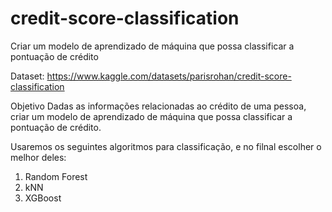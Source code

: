# credit-score-classification
Criar um modelo de aprendizado de máquina que possa classificar a pontuação de crédito

Dataset: https://www.kaggle.com/datasets/parisrohan/credit-score-classification 

Objetivo
Dadas as informações relacionadas ao crédito de uma pessoa, criar um modelo de aprendizado de máquina que possa classificar a pontuação de crédito.

Usaremos os seguintes algoritmos para classificação, e no filnal escolher o melhor deles:
1. Random Forest
2. kNN
3. XGBoost
